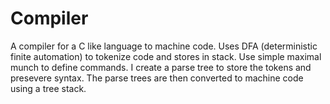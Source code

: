 # Compiler
A compiler for a C like language to machine code. Uses DFA (deterministic finite automation) to tokenize code and stores in stack. Use simple maximal munch to define commands. I create a parse tree to store the tokens and presevere syntax. The parse trees are then converted to machine code using a tree stack.
